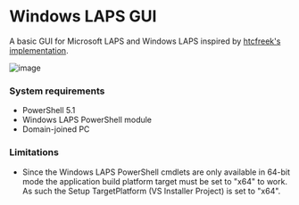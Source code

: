 # Windows LAPS GUI

A basic GUI for Microsoft LAPS and Windows LAPS inspired by [htcfreek's implementation](https://github.com/htcfreek/SimpleLapsGui).

![image](https://github.com/user-attachments/assets/52176426-4aca-44f5-816f-e139b30de9d5)


### System requirements
- PowerShell 5.1
- Windows LAPS PowerShell module
- Domain-joined PC

### Limitations
- Since the Windows LAPS PowerShell cmdlets are only available in 64-bit mode the application build platform target must be set to "x64" to work.  As such the Setup TargetPlatform (VS Installer Project) is set to "x64".
